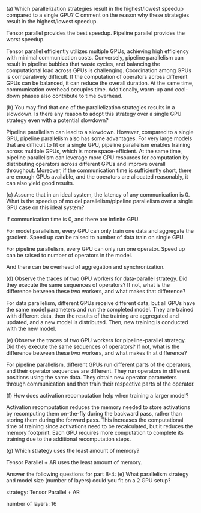 (a) Which parallelization strategies result in the highest/lowest speedup compared to a single GPU? C
omment on the reason why these strategies result in the highest/lowest speedup. 

Tensor parallel provides the best speedup. Pipeline parallel provides the worst speedup. 

Tensor parallel efficiently utilizes multiple GPUs, achieving high efficiency with minimal communication costs. Conversely, pipeline parallelism can result in pipeline bubbles that waste cycles, and balancing the computational load across GPUs is challenging. Coordination among GPUs is comparatively difficult. If the computation of operators across different GPUs can be balanced, it can reduce the overall duration. At the same time, communication overhead occupies time. Additionally, warm-up and cool-down phases also contribute to time overhead.



(b) You may find that one of the parallelization strategies results in a slowdown. Is there any reason to 
adopt this strategy over a single GPU strategy even with a potential slowdown? 

Pipeline parallelism can lead to a slowdown. However, compared to a single GPU, pipeline parallelism also has some advantages. For very large models that are difficult to fit on a single GPU, pipeline parallelism enables training across multiple GPUs, which is more space-efficient. At the same time, pipeline parallelism can leverage more GPU resources for computation by distributing operators across different GPUs and improve overall throughput. Moreover, if the communication time is sufficiently short, there are enough GPUs available, and the operators are allocated reasonably, it can also yield good results.



(c) Assume that in an ideal system, the latency of any communication is 0. What is the speedup of mo
del parallelism/pipeline parallelism over a single GPU case on this ideal system? 

If communication time is 0, and there are infinite GPU. 

For model parallelism, every GPU can only train one data and aggregate the gradient. Speed up can be raised to number of data train on single GPU.

For pipeline parallelism, every GPU can only run one operator. Speed up can be raised to number of operators in the model.

And there can be overhead of aggregation and synchronization.



(d) Observe the traces of two GPU workers for data-parallel strategy. Did they execute the same sequences of operators? If not, what is the difference between these two workers, and what makes that difference? 

For data parallelism, different GPUs receive different data, but all GPUs have the same model parameters and run the completed model. They are trained with different data, then the results of the training are aggregated and updated, and a new model is distributed. Then, new training is conducted with the new model.

(e) Observe the traces of two GPU workers for pipeline-parallel strategy. Did they execute the same sequences of operators? If not, what is the difference between these two workers, and what makes th at difference? 

For pipeline parallelism, different GPUs run different parts of the operators, and their operator sequences are different. They run operators in different positions using the same data. They obtain new operator parameters through communication and then train their respective parts of the operator.

(f) How does activation recomputation help when training a larger model? 

Activation recomputation reduces the memory needed to store activations by recomputing them on-the-fly during the backward pass, rather than storing them during the forward pass. This increases the computational time of training since activations need to be recalculated, but it reduces the memory footprint. Each GPU requires more computation to complete its training due to the additional recomputation steps.

(g) Which strategy uses the least amount of memory? 

Tensor Parallel + AR uses the least amount of memory.

Answer the following questions for part B-4: 
(e) What parallelism strategy and model size (number of layers) could you fit on a 2 GPU setup? 

strategy: Tensor Parallel + AR

number of layers: 16

